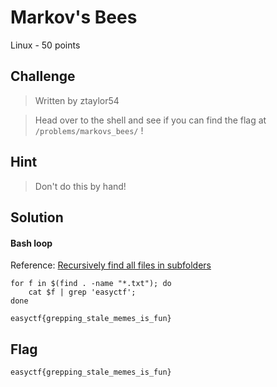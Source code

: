 # Markov's Bees
Linux - 50 points

## Challenge 
> Written by ztaylor54

> Head over to the shell and see if you can find the flag at `/problems/markovs_bees/` !

## Hint
> Don't do this by hand!

## Solution

#### Bash loop
Reference: [Recursively find all files in subfolders](https://stackoverflow.com/a/5905066)

	for f in $(find . -name "*.txt"); do
		cat $f | grep 'easyctf';
	done
	
	easyctf{grepping_stale_memes_is_fun}

## Flag
`easyctf{grepping_stale_memes_is_fun}`